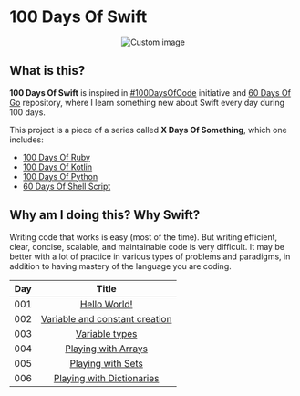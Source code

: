 # 100 Days Of Swift

<p align="center">
  <img src="https://raw.github.com/marcosvbras/100-days-of-swift/master/images/swift.png" alt="Custom image"/>
</p>

## What is this?

**100 Days Of Swift** is inspired in [#100DaysOfCode](https://medium.freecodecamp.org/join-the-100daysofcode-556ddb4579e4) initiative and [60 Days Of Go](https://github.com/cassiobotaro/60-days-of-go) repository, where I learn something new about Swift every day during 100 days.

This project is a piece of a series called **X Days Of Something**, which one includes:
-   [100 Days Of Ruby](https://github.com/marcosvbras/100-days-of-ruby)
-   [100 Days Of Kotlin](https://github.com/marcosvbras/100-days-of-kotlin)
-   [100 Days Of Python](https://github.com/marcosvbras/100-days-of-python)
-   [60 Days Of Shell Script](https://github.com/marcosvbras/60-days-of-shell-script)

## Why am I doing this? Why Swift?

Writing code that works is easy (most of the time). But writing efficient, clear, concise, scalable, and maintainable code is very difficult. It may be better with a lot of practice in various types of problems and paradigms, in addition to having mastery of the language you are coding.

| Day | Title      |
| --- |:----------:|
| 001 | [Hello World!](days/day001) |
| 002 | [Variable and constant creation](days/day002) |
| 003 | [Variable types](days/day003) |
| 004 | [Playing with Arrays](days/day004) |
| 005 | [Playing with Sets](days/day005) |
| 006 | [Playing with Dictionaries](days/day006) |
